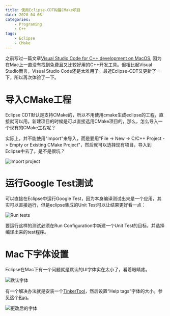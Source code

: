 ```yaml
---
title: 使用Eclipse-CDT构建CMake项目
date: 2020-04-08
categories:  
    - Programing
    - C++
tags:
    - Eclipse
    - CMake
---
```

之前写过一篇文章[Visual Studio Code for C++ development on MacOS](../visual_studio_code_cpp_ide), 因为在Mac上一直没有找到免费且又比较好用的C++开发工具。但相比起Visual Studio而言，Visual Studio Code还是太难用了。最近Eclipse-CDT又更新了一下，所以再次体验了一下。
<!-- more -->
# 导入CMake工程
Eclipse CDT默认是支持CMake的，所以不用使用cmake生成eclipse的工程，直接就可以用。新建项目的时候是可以直接选用CMake项目的，那么，怎么导入一个现有的CMake工程呢？

实际上，并不能使用"Import"来导入，而是要用"File -> New -> C/C++ Project -> Empty or Existing CMake Project"，然后就可以选择现有项目，导入到Eclipse中去了。是不是很坑？

![Import project](/images/CDT_import_cmake_project.png)

# 运行Google Test测试
可以直接在Eclipse中运行Google Test，因为本身编译测试出来是一个应用，其实可以直接运行，但是eclipse集成的Unit Test可以让结果更好看一点：

![Run tests](/images/CDT_run_tests.png)

要运行这样的测试必须在Run Configuration中新建一个Unit Test的目标，并选择编译出来的test程序。

# Mac下字体设置
Eclipse在Mac下有一个问题就是默认的UI字体实在太小了，看着眼睛疼。

![默认字体](/images/CDT_smallfont.png)

有一个解决办法就是安装一个[TinkerTool](https://www.bresink.com/osx/TinkerTool.html)，然后设置“Help tags”字体的大小。参见这个[Bug](https://bugs.eclipse.org/bugs/show_bug.cgi?id=56558)。

![更改后的字体](/images/CDT_14px.png)